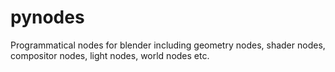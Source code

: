 # pynodes
Programmatical nodes for blender including geometry nodes, shader nodes, compositor nodes, light nodes, world nodes etc.
